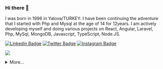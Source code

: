 <!--
**H4Sec/H4Sec** is a ✨ _special_ ✨ repository because its `README.md` (this file) appears on your GitHub profile. -->
### Hi there 👋

I was born in 1996 in Yalova/TURKEY. I have been continuing the adventure that I started with Php and Mysql at the age of 14 for 12years. I am actively developing myself and doing various projects on React, Angular, Laravel, Php, MySql, MongoDB, Javascript, TypeScript, Node.JS. 


[![Linkedin Badge](https://img.shields.io/badge/SercanEsiktas-gray?style=for-the-badge&logo=linkedin)](https://www.linkedin.com/in/sercanesiktas/)
[![Twitter Badge](https://img.shields.io/badge/SercanEsiktas-gray?style=for-the-badge&logo=twitter)](https://twitter.com/sercanesiktas/)
[![Instagram Badge](https://img.shields.io/badge/SercanEsiktas-gray?style=for-the-badge&logo=instagram)](https://instagram.com/sercanesiktas)

![](https://komarev.com/ghpvc/?username=sercanesiktas&color=green)
<details>
  <summary>More...</summary>
  <img src="https://github-readme-stats.vercel.app/api?username=h4sec&show_icons=true&count_private=true&theme=dark&include_all_commits=true&line_height=28&theme=dark" style="width: 50%;"/>
       </details>

